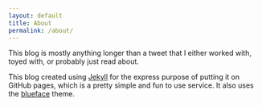 ```yaml
---
layout: default
title: About
permalink: /about/
---
```


This blog is mostly anything longer than a tweet that I either worked with, toyed with, or probably just read about.

This blog created using [Jekyll](https://jekyllrb.com/) for the express purpose of putting it on GitHub pages, which is a pretty simple and fun to use service.  It also uses the [blueface](https://github.com/tnguyen/blueface) theme.
